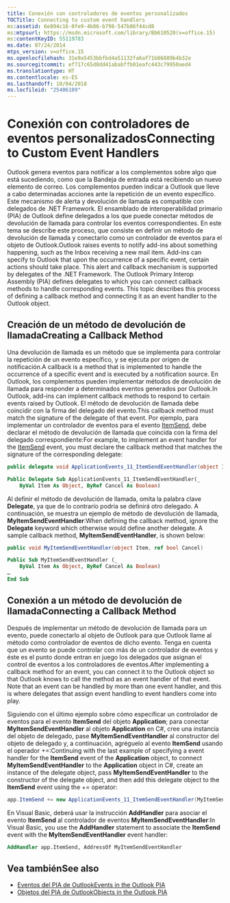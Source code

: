 ```yaml
---
title: Conexión con controladores de eventos personalizados
TOCTitle: Connecting to custom event handlers
ms:assetid: 6e894c16-0fe9-4b86-b798-547b86f44cd8
ms:mtpsurl: https://msdn.microsoft.com/library/Bb610520(v=office.15)
ms:contentKeyID: 55119783
ms.date: 07/24/2014
mtps_version: v=office.15
ms.openlocfilehash: 31e9a5453bbfbd4a51132fa6af71b86889b4b32e
ms.sourcegitcommit: ef717c65d8dd41ababffb01eafc443c79950aed4
ms.translationtype: HT
ms.contentlocale: es-ES
ms.lasthandoff: 10/04/2018
ms.locfileid: "25406109"
---
```

# <a name="connecting-to-custom-event-handlers"></a><span data-ttu-id="99e3e-102">Conexión con controladores de eventos personalizados</span><span class="sxs-lookup"><span data-stu-id="99e3e-102">Connecting to Custom Event Handlers</span></span>

<span data-ttu-id="99e3e-p101">Outlook genera eventos para notificar a los complementos sobre algo que está sucediendo, como que la Bandeja de entrada está recibiendo un nuevo elemento de correo. Los complementos pueden indicar a Outlook que lleve a cabo determinadas acciones ante la repetición de un evento específico. Este mecanismo de alerta y devolución de llamada es compatible con delegados de .NET Framework. El ensamblado de interoperabilidad primario (PIA) de Outlook define delegados a los que puede conectar métodos de devolución de llamada para controlar los eventos correspondientes. En este tema se describe este proceso, que consiste en definir un método de devolución de llamada y conectarlo como un controlador de eventos para el objeto de Outlook.</span><span class="sxs-lookup"><span data-stu-id="99e3e-p101">Outlook raises events to notify add-ins about something happening, such as the Inbox receiving a new mail item. Add-ins can specify to Outlook that upon the occurrence of a specific event, certain actions should take place. This alert and callback mechanism is supported by delegates of the .NET Framework. The Outlook Primary Interop Assembly (PIA) defines delegates to which you can connect callback methods to handle corresponding events. This topic describes this process of defining a callback method and connecting it as an event handler to the Outlook object.</span></span>

## <a name="creating-a-callback-method"></a><span data-ttu-id="99e3e-108">Creación de un método de devolución de llamada</span><span class="sxs-lookup"><span data-stu-id="99e3e-108">Creating a Callback Method</span></span>

<span data-ttu-id="99e3e-109">Una devolución de llamada es un método que se implementa para controlar la repetición de un evento específico, y se ejecuta por origen de notificación.</span><span class="sxs-lookup"><span data-stu-id="99e3e-109">A callback is a method that is implemented to handle the occurrence of a specific event and is executed by a notification source.</span></span> <span data-ttu-id="99e3e-110">En Outlook, los complementos pueden implementar métodos de devolución de llamada para responder a determinados eventos generados por Outlook.</span><span class="sxs-lookup"><span data-stu-id="99e3e-110">In Outlook, add-ins can implement callback methods to respond to certain events raised by Outlook.</span></span> <span data-ttu-id="99e3e-111">El método de devolución de llamada debe coincidir con la firma del delegado del evento.</span><span class="sxs-lookup"><span data-stu-id="99e3e-111">This callback method must match the signature of the delegate of that event.</span></span> <span data-ttu-id="99e3e-112">Por ejemplo, para implementar un controlador de eventos para el evento [ItemSend](https://msdn.microsoft.com/library/bb647198\(v=office.15\)), debe declarar el método de devolución de llamada que coincida con la firma del delegado correspondiente:</span><span class="sxs-lookup"><span data-stu-id="99e3e-112">For example, to implement an event handler for the [ItemSend](https://msdn.microsoft.com/library/bb647198\(v=office.15\)) event, you must declare the callback method that matches the signature of the corresponding delegate:</span></span>

```csharp
public delegate void ApplicationEvents_11_ItemSendEventHandler(object Item, ref bool Cancel)
```


```vb
Public Delegate Sub ApplicationEvents_11_ItemSendEventHandler(_
    ByVal Item As Object, ByRef Cancel As Boolean)
```

<span data-ttu-id="99e3e-p103">Al definir el método de devolución de llamada, omita la palabra clave **Delegate**, ya que de lo contrarío podría se definirá otro delegado. A continuación, se muestra un ejemplo de método de devolución de llamada, **MyItemSendEventHandler**:</span><span class="sxs-lookup"><span data-stu-id="99e3e-p103">When defining the callback method, ignore the **Delegate** keyword which otherwise would define another delegate. A sample callback method, **MyItemSendEventHandler**, is shown below:</span></span>

```csharp
public void MyItemSendEventHandler(object Item, ref bool Cancel)
```


```vb
Public Sub MyItemSendEventHandler (_
    ByVal Item As Object, ByRef Cancel As Boolean)
…
End Sub
```

## <a name="connecting-a-callback-method"></a><span data-ttu-id="99e3e-115">Conexión a un método de devolución de llamada</span><span class="sxs-lookup"><span data-stu-id="99e3e-115">Connecting a Callback Method</span></span>

<span data-ttu-id="99e3e-p104">Después de implementar un método de devolución de llamada para un evento, puede conectarlo al objeto de Outlook para que Outlook llame al método como controlador de eventos de dicho evento. Tenga en cuenta que un evento se puede controlar con más de un controlador de eventos y éste es el punto donde entran en juego los delegados que asignan el control de eventos a los controladores de eventos.</span><span class="sxs-lookup"><span data-stu-id="99e3e-p104">After implementing a callback method for an event, you can connect it to the Outlook object so that Outlook knows to call the method as an event handler of that event. Note that an event can be handled by more than one event handler, and this is where delegates that assign event handling to event handlers come into play.</span></span>

<span data-ttu-id="99e3e-118">Siguiendo con el último ejemplo sobre cómo especificar un controlador de eventos para el evento **ItemSend** del objeto **Application**; para conectar **MyItemSendEventHandler** al objeto **Application** en C\#, cree una instancia del objeto de delegado, pase **MyItemSendEventHandler** al constructor del objeto de delegado y, a continuación, agréguelo al evento **ItemSend** usando el operador +=:</span><span class="sxs-lookup"><span data-stu-id="99e3e-118">Continuing with the last example of specifying a event handler for the **ItemSend** event of the **Application** object, to connect **MyItemSendEventHandler** to the **Application** object in C#, create an instance of the delegate object, pass **MyItemSendEventHandler** to the constructor of the delegate object, and then add this delegate object to the **ItemSend** event using the += operator:</span></span>

```csharp
app.ItemSend += new ApplicationEvents_11_ItemSendEventHandler(MyItemSendEventHandler)
```

<span data-ttu-id="99e3e-119">En Visual Basic, deberá usar la instrucción **AddHandler** para asociar el evento **ItemSend** al controlador de eventos **MyItemSendEventHandler**:</span><span class="sxs-lookup"><span data-stu-id="99e3e-119">In Visual Basic, you use the **AddHandler** statement to associate the **ItemSend** event with the **MyItemSendEventHandler** event handler:</span></span>

```vb
AddHandler app.ItemSend, AddressOf MyItemSendEventHandler
```

## <a name="see-also"></a><span data-ttu-id="99e3e-120">Vea también</span><span class="sxs-lookup"><span data-stu-id="99e3e-120">See also</span></span>

- [<span data-ttu-id="99e3e-121">Eventos del PIA de Outlook</span><span class="sxs-lookup"><span data-stu-id="99e3e-121">Events in the Outlook PIA</span></span>](events-in-the-outlook-pia.md)
- [<span data-ttu-id="99e3e-122">Objetos del PIA de Outlook</span><span class="sxs-lookup"><span data-stu-id="99e3e-122">Objects in the Outlook PIA</span></span>](objects-in-the-outlook-pia.md)

